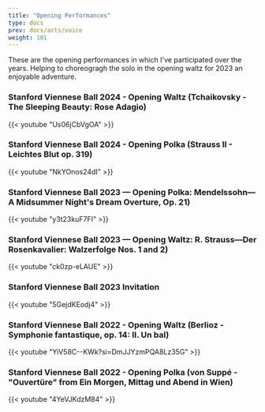```yaml
---
title: "Opening Performances"
type: docs
prev: docs/arts/voice
weight: 101
---
```


These are the opening performances in which I've participated over the years. Helping to choreogragh the solo in the opening waltz for 2023 an enjoyable adventure.

### Stanford Viennese Ball 2024 - Opening Waltz (Tchaikovsky - The Sleeping Beauty: Rose Adagio)
{{< youtube "Us06jCbVgOA" >}}

### Stanford Viennese Ball 2024 - Opening Polka (Strauss II - Leichtes Blut op. 319)
{{< youtube "NkYOnos24dI" >}}

### Stanford Viennese Ball 2023 — Opening Polka: Mendelssohn—A Midsummer Night's Dream Overture, Op. 21)
{{< youtube "y3t23kuF7FI" >}}

### Stanford Viennese Ball 2023 — Opening Waltz: R. Strauss—Der Rosenkavalier: Walzerfolge Nos. 1 and 2)
{{< youtube "ck0zp-eLAUE" >}}

### Stanford Viennese Ball 2023 Invitation
{{< youtube "5GejdKEodj4" >}}

### Stanford Viennese Ball 2022 - Opening Waltz (Berlioz - Symphonie fantastique, op. 14: II. Un bal)
{{< youtube "YiV58C--KWk?si=DmJJYzmPQA8Lz35G" >}}

### Stanford Viennese Ball 2022 - Opening Polka (von Suppé - "Ouvertüre" from Ein Morgen, Mittag und Abend in Wien)
{{< youtube "4YeVJKdzM84" >}}
